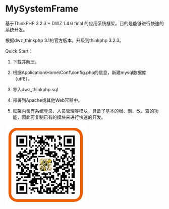 # MySystemFrame
基于ThinkPHP 3.2.3 + DWZ 1.4.6 final 的应用系统框架。目的是能够进行快速的系统开发。

根据dwz_thinkphp 3.1的官方版本，升级到thinkphp 3.2.3。

Quick Start：

1) 下载并解压。

2) 根据Application\Home\Conf\config.php的信息，新建mysql数据库（utf8）。

3) 导入dwz_thinkphp.sql

4) 部署到Apache或其他Web容器中。

5) 框架内含有系统登录、人员管理等模块，具备了基本的增、删、改、查的功能，因此可复制已有的模块来进行快速的开发。

![捐助](./Public/alipay.png)